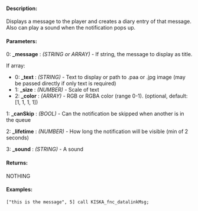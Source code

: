 #### Description:
Displays a message to the player and creates a diary entry of that message. Also can play a sound when the notification pops up.

#### Parameters:
0: **_message** : *(STRING or ARRAY)* - If string, the message to display as title.If array:- 0: **_text** : *(STRING)* - Text to display or path to .paa or .jpg
    image (may be passed directly if only text is required)- 1: **_size** : *(NUMBER)* - Scale of text- 2: **_color** : *(ARRAY)* - RGB or RGBA color (range 0-1). (optional, default: [1, 1, 1, 1])

1: **_canSkip** : *(BOOL)* - Can the notification be skipped when another is in the queue

2: **_lifetime** : *(NUMBER)* - How long the notification will be visible (min of 2 seconds)

3: **_sound** : *(STRING)* - A sound

#### Returns:
NOTHING

#### Examples:
```sqf
["this is the message", 5] call KISKA_fnc_datalinkMsg;
```

